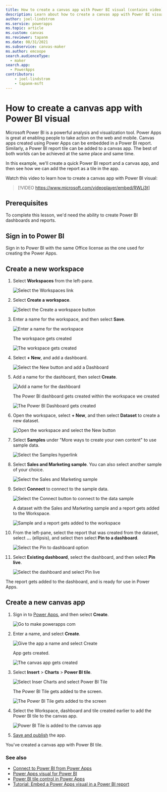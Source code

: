 ```yaml
---
title: How to create a canvas app with Power BI visual (contains video)
description: Learn about how to create a canvas app with Power BI visual.
author: joel-lindstrom
ms.service: powerapps
ms.topic: article
ms.custom: canvas
ms.reviewer: tapanm
ms.date: 08/31/2021
ms.subservice: canvas-maker
ms.author: emcoope
search.audienceType: 
  - maker
search.app: 
  - PowerApps
contributors:
    - joel-lindstrom
    - tapanm-msft
---
```


# How to create a canvas app with Power BI visual

Microsoft Power BI is a powerful analysis and visualization tool. Power Apps is great at enabling people to take action on the web and mobile. Canvas apps created using Power Apps can be embedded in a Power BI report. Similarly, a Power BI report tile can be added to a canvas app. The best of both worlds can be achieved at the same place and same time.

In this example, we'll create a quick Power BI report and a canvas app, and then see how we can add the report as a tile in the app.

Watch this video to learn how to create a canvas app with Power BI visual:
> [!VIDEO https://www.microsoft.com/videoplayer/embed/RWLj3t]

## Prerequisites

To complete this lesson, we'd need the ability to create Power BI dashboards and reports.

## Sign in to Power BI

Sign in to Power BI with the same Office license as the one used for creating the Power Apps.

## Create a new workspace

1. Select **Workspaces** from the left-pane.

    ![Select the Workspaces link](media/build-powerbi-visual/create-a-new-workspace-1.png "Select the Workspaces link")

1. Select **Create a workspace**.

    ![Select the Create a workspace button](media/build-powerbi-visual/create-a-new-workspace-2.png "Select the Create a workspace button")

1. Enter a name for the workspace, and then select **Save**.

    ![Enter a name for the workspace](media/build-powerbi-visual/create-a-new-workspace-3.png "Enter a name for the workspace")

    The workspace gets created

    ![The workspace gets created](media/build-powerbi-visual/create-a-new-workspace-4.png "The workspace gets created")

1. Select **+ New**, and add a dashboard.

    ![Select the New button and add a Dashboard](media/build-powerbi-visual/create-a-new-workspace-5.png "Select the New button and add a Dashboard")

1. Add a name for the dashboard, then select **Create**.

    ![Add a name for the dashboard](media/build-powerbi-visual/create-a-new-workspace-6.png "Add a name for the dashboard")

    The Power BI dashboard gets created within the workspace we created

    ![The Power BI Dashboard gets created](media/build-powerbi-visual/create-a-new-workspace-7.png "The Power BI Dashboard gets created")

1. Open the workspace, select **+ New**, and then select **Dataset** to create a new dataset.

    ![Open the workspace and select the New button](media/build-powerbi-visual/create-a-new-workspace-8.png "Open the workspace and select the New button")

1. Select **Samples** under "More ways to create your own content" to use sample data.

    ![Select the Samples hyperlink](media/build-powerbi-visual/create-a-new-workspace-9.png "Select the Samples hyperlink")

1. Select **Sales and Marketing sample**. You can also select another sample of your choice.

    ![Select the Sales and Marketing sample](media/build-powerbi-visual/create-a-new-workspace-10.png "Select the Sales and Marketing sample")

1. Select **Connect** to connect to the sample data.

    ![Select the Connect button to connect to the data sample](media/build-powerbi-visual/create-a-new-workspace-11.png "Select the Connect button to connect to the data sample")

    A dataset with the Sales and Marketing sample and a report gets added to the Workspace.

    ![Sample and a report gets added to the workspace](media/build-powerbi-visual/create-a-new-workspace-12.png "Sample and a report gets added to the workspace")

1. From the left-pane, select the report that was created from the dataset, select **...** (ellipsis), and select then select **Pin to a dashboard**.

    ![Select the Pin to dashboard option](media/build-powerbi-visual/create-a-new-workspace-13.png "Select the Pin to dashboard option")

1. Select **Existing dashboard**, select the dashboard, and then select **Pin live**.

    ![Select the dashboard and select Pin live](media/build-powerbi-visual/create-a-new-workspace-14.png "Select the dashboard and select Pin live")

The report gets added to the dashboard, and is ready for use in Power Apps.

## Create a new canvas app

1. Sign in to [Power Apps](https://make.powerapps.com), and then select **Create**.

    ![Go to make powerapps com](media/build-powerbi-visual/create-a-new-canvas-app-1.png "Go to make powerapps com")

1. Enter a name, and select **Create**.

    ![Give the app a name and select Create](media/build-powerbi-visual/create-a-new-canvas-app-2.png "Give the app a name and select Create")

    App gets created.

    ![The canvas app gets created](media/build-powerbi-visual/create-a-new-canvas-app-3.png "The canvas app gets created")

1. Select **Insert** > **Charts** > **Power BI tile**.

    ![Select Inser Charts and select Power BI Tile](media/build-powerbi-visual/create-a-new-canvas-app-4.png "Select Inser Charts and select Power BI Tile")

    The Power BI Tile gets added to the screen.

    ![The Power BI Tile gets added to the screen](media/build-powerbi-visual/create-a-new-canvas-app-5.png "The Power BI Tile gets added to the screen")

1. Select the Workspace, dashboard and tile created earlier to add the Power BI tile to the canvas app.

    ![Power BI Tile is added to the canvas app](media/build-powerbi-visual/create-a-new-canvas-app-6.png "Power BI Tile is added to the canvas app")

1. [Save and publish](../save-publish-app.md) the app.

You've created a canvas app with Power BI tile.

### See also

- [Connect to Power BI from Power Apps](../connections/connection-powerbi.md)
- [Power Apps visual for Power BI](../powerapps-custom-visual.md)
- [Power BI tile control in Power Apps](../controls/control-power-bi-tile.md)
- [Tutorial: Embed a Power Apps visual in a Power BI report](/power-bi/visuals/power-bi-visualization-powerapp)
